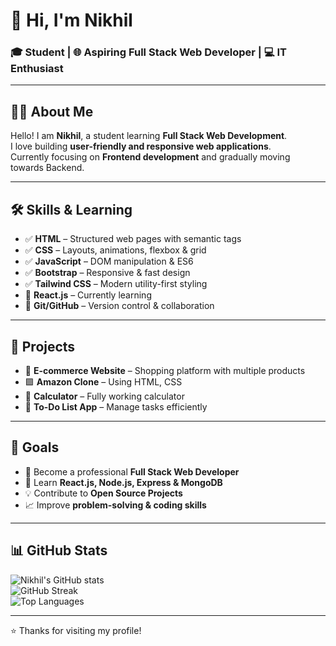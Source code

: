 # 👋 Hi, I'm Nikhil

### 🎓 Student | 🌐 Aspiring Full Stack Web Developer | 💻 IT Enthusiast

---

## 🙋‍♂️ About Me
Hello! I am **Nikhil**, a student learning **Full Stack Web Development**.  
I love building **user-friendly and responsive web applications**.  
Currently focusing on **Frontend development** and gradually moving towards Backend.

---

## 🛠️ Skills & Learning

- ✅ **HTML** – Structured web pages with semantic tags
- ✅ **CSS** – Layouts, animations, flexbox & grid
- ✅ **JavaScript** – DOM manipulation & ES6
- ✅ **Bootstrap** – Responsive & fast design
- ✅ **Tailwind CSS** – Modern utility-first styling
- 🔄 **React.js** – Currently learning
- 🔄 **Git/GitHub** – Version control & collaboration

---

## 📂 Projects

- 🛒 **E-commerce Website** – Shopping platform with multiple products
- 🟪 **Amazon Clone** – Using HTML, CSS 
- 🧮 **Calculator** – Fully working calculator
- 📝 **To-Do List App** – Manage tasks efficiently

---

## 🎯 Goals

- 🚀 Become a professional **Full Stack Web Developer**
- 🌱 Learn **React.js, Node.js, Express & MongoDB**
- 💡 Contribute to **Open Source Projects**
- 📈 Improve **problem-solving & coding skills**

---

## 📊 GitHub Stats

![Nikhil's GitHub stats](https://github-readme-stats.vercel.app/api?username=YourUserName&show_icons=true&theme=radical)  
![GitHub Streak](https://github-readme-streak-stats.herokuapp.com/?user=YourUserName&theme=radical)  
![Top Languages](https://github-readme-stats.vercel.app/api/top-langs/?username=YourUserName&layout=compact&theme=radical)


---

⭐ Thanks for visiting my profile!
